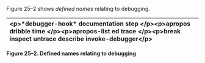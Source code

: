 

Figure 25–2 shows *defined names* relating to debugging. 

|&#60;p&#62;**\*debugger-hook\* documentation step** &#60;/p&#62;&#60;p&#62;**apropos dribble time** &#60;/p&#62;&#60;p&#62;**apropos-list ed trace** &#60;/p&#62;&#60;p&#62;**break inspect untrace describe invoke-debugger**&#60;/p&#62;|
| :- |


**Figure 25–2. Defined names relating to debugging** 

